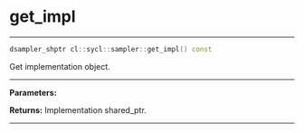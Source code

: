 # get_impl

---

```cpp
dsampler_shptr cl::sycl::sampler::get_impl() const
```


Get implementation object. 


---
**Parameters:**

**Returns:** Implementation shared_ptr. 

---
